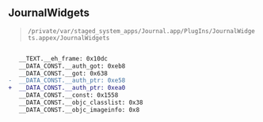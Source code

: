 ## JournalWidgets

> `/private/var/staged_system_apps/Journal.app/PlugIns/JournalWidgets.appex/JournalWidgets`

```diff

   __TEXT.__eh_frame: 0x10dc
   __DATA_CONST.__auth_got: 0xeb8
   __DATA_CONST.__got: 0x638
-  __DATA_CONST.__auth_ptr: 0xe58
+  __DATA_CONST.__auth_ptr: 0xea0
   __DATA_CONST.__const: 0x1558
   __DATA_CONST.__objc_classlist: 0x38
   __DATA_CONST.__objc_imageinfo: 0x8

```
